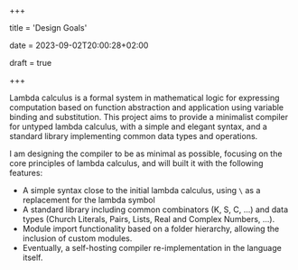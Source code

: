 +++

title = 'Design Goals'

date = 2023-09-02T20:00:28+02:00

draft = true

+++

Lambda calculus is a formal system in mathematical logic for expressing
computation based on function abstraction and application using variable binding
and substitution. This project aims to provide a minimalist compiler for untyped
lambda calculus, with a simple and elegant syntax, and a standard library
implementing common data types and operations.

I am designing the compiler to be as minimal as possible, focusing on the core
principles of lambda calculus, and will built it with the following features:

- A simple syntax close to the initial lambda calculus, using `\` as a
  replacement for the lambda symbol
- A standard library including common combinators (K, S, C, ...) and data types
  (Church Literals, Pairs, Lists, Real and Complex Numbers, ...).
- Module import functionality based on a folder hierarchy, allowing the
  inclusion of custom modules.
- Eventually, a self-hosting compiler re-implementation in the language itself.
